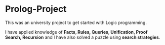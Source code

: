 # Prolog-Project

This was an university project to get started with Logic programming.

I have applied knowledge of **Facts, Rules, Queries, Unification, Proof Search, Recursion** and I have also solved a puzzle using **search strategies**.
